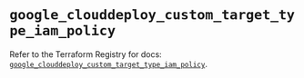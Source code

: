 # `google_clouddeploy_custom_target_type_iam_policy`

Refer to the Terraform Registry for docs: [`google_clouddeploy_custom_target_type_iam_policy`](https://registry.terraform.io/providers/hashicorp/google-beta/6.26.0/docs/resources/google_clouddeploy_custom_target_type_iam_policy).

